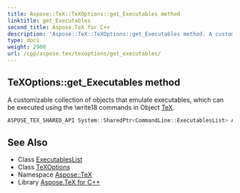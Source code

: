 ```yaml
---
title: Aspose::TeX::TeXOptions::get_Executables method
linktitle: get_Executables
second_title: Aspose.TeX for C++
description: 'Aspose::TeX::TeXOptions::get_Executables method. A customizable collection of objects that emulate executables, which can be executed using the \write18 commands in Object TeX in C++.'
type: docs
weight: 2900
url: /cpp/aspose.tex/texoptions/get_executables/
---
```

## TeXOptions::get_Executables method


A customizable collection of objects that emulate executables, which can be executed using the \write18 commands in Object [TeX](../../).

```cpp
ASPOSE_TEX_SHARED_API System::SharedPtr<CommandLine::ExecutablesList> Aspose::TeX::TeXOptions::get_Executables() const
```

## See Also

* Class [ExecutablesList](../../../aspose.tex.commandline/executableslist/)
* Class [TeXOptions](../)
* Namespace [Aspose::TeX](../../)
* Library [Aspose.TeX for C++](../../../)
